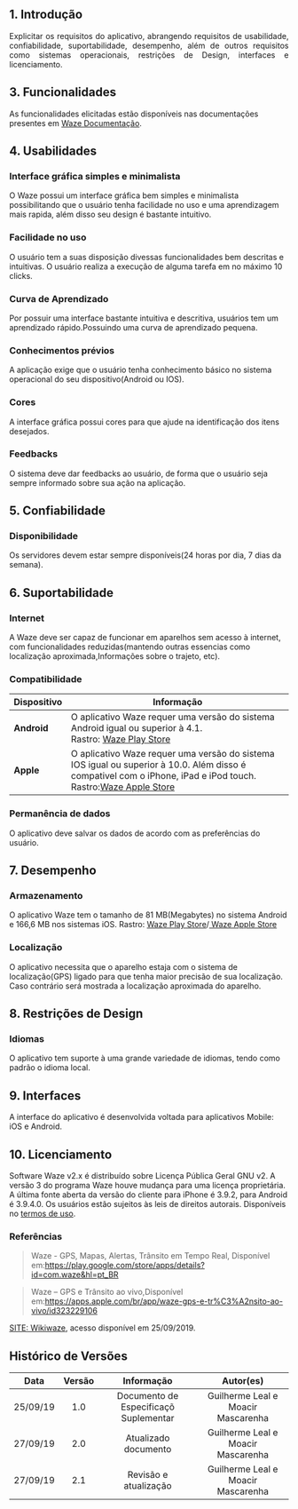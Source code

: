 ## 1. Introdução

<p align="justify">
Explicitar os requisitos do aplicativo, abrangendo requisitos de usabilidade, confiabilidade, suportabilidade, desempenho, além de outros requisitos como sistemas operacionais, restrições de Design, interfaces e licenciamento. </p>

## 3.  Funcionalidades

As funcionalidades elicitadas estão disponíveis nas documentações presentes em [Waze Documentação](https://requisitos-de-software.github.io/2019.2-Waze/).

## 4.  Usabilidades

### Interface gráfica simples e minimalista

O Waze possui um interface gráfica bem simples e minimalista possibilitando que o usuário tenha facilidade no uso e  uma aprendizagem mais rapida, além disso seu design é bastante intuitivo.

### Facilidade no uso

O usuário tem a suas disposição divessas funcionalidades bem descritas e intuitivas. O usuário realiza a execução de alguma tarefa em no máximo 10 clicks.

### Curva de Aprendizado

Por possuir uma interface bastante intuitiva e descritiva, usuários tem um aprendizado rápido.Possuindo uma curva de aprendizado pequena.

### Conhecimentos prévios

A aplicação exige que o usuário tenha conhecimento básico no sistema operacional do seu dispositivo(Android ou IOS).

### Cores

A interface gráfica possui cores para que ajude na identificação dos itens
desejados.

### Feedbacks

O sistema deve dar feedbacks ao usuário, de forma que o usuário seja sempre informado sobre sua ação na aplicação.


## 5.  Confiabilidade

### Disponibilidade

Os servidores devem estar sempre disponíveis(24 horas por dia, 7 dias da semana).

## 6.  Suportabilidade

### Internet

A Waze deve ser capaz de funcionar em aparelhos sem acesso à internet, com funcionalidades reduzidas(mantendo outras essencias como localização aproximada,Informações sobre o trajeto, etc). 

### Compatibilidade

Dispositivo|Informação
--------|------
**Android**|O aplicativo Waze requer uma versão do sistema Android igual ou superior à 4.1.<br>Rastro: [Waze Play Store](https://play.google.com/store/apps/details?id=com.waze&hl=pt_BR)
**Apple**|O aplicativo Waze requer uma versão do sistema IOS igual ou superior à 10.0. Além disso é compativel com o iPhone, iPad e iPod touch.<br>Rastro:[Waze Apple Store](https://apps.apple.com/br/app/waze-gps-e-tr%C3%A2nsito-ao-vivo/id323229106)

### Permanência de dados

O aplicativo deve salvar os dados de acordo com as preferências do usuário.

## 7.  Desempenho

### Armazenamento

O aplicativo Waze tem o tamanho de 81 MB(Megabytes) no sistema Android e 166,6 MB nos sistemas iOS.
Rastro: [Waze Play Store](https://play.google.com/store/apps/details?id=com.waze&hl=pt_BR)/[ Waze Apple Store](https://apps.apple.com/br/app/waze-gps-e-tr%C3%A2nsito-ao-vivo/id323229106)

### Localização

O aplicativo necessita que o aparelho estaja com o sistema de localização(GPS) ligado para que tenha maior precisão de sua localização. Caso contrário será mostrada a localização aproximada do aparelho.  


## 8.  Restrições de Design

### Idiomas

O aplicativo tem suporte à uma grande variedade de idiomas, tendo como padrão o idioma local.

## 9.  Interfaces

A interface do aplicativo é desenvolvida voltada para aplicativos Mobile: iOS e Android.

## 10.  Licenciamento

Software Waze v2.x é distribuído sobre Licença Pública Geral GNU v2. A versão 3 do programa Waze houve mudança para uma licença proprietária. A última fonte aberta da versão do cliente para iPhone é 3.9.2, para Android é 3.9.4.0.
Os usuários estão sujeitos às leis de direitos autorais. Disponíveis no <a href= "https://www.waze.com/pt-BR/legal/tos">termos de uso</a>.

### Referências 


>Waze - GPS, Mapas, Alertas, Trânsito em Tempo Real, Disponível em:https://play.google.com/store/apps/details?id=com.waze&hl=pt_BR

>Waze – GPS e Trânsito ao vivo,Disponível em:https://apps.apple.com/br/app/waze-gps-e-tr%C3%A2nsito-ao-vivo/id323229106

<a href="https://wiki.waze.com/wiki/Brasil"> SITE: Wikiwaze</a>, acesso disponível em 25/09/2019.


## Histórico de Versões
|Data|Versão|Informação|Autor(es)|
|:----:|:----:|:----:|:----:|
| 25/09/19 |  1.0   | Documento de Especificaçõ Suplementar | Guilherme Leal e Moacir Mascarenha |
|27/09/19|2.0|Atualizado documento|Guilherme Leal e Moacir Mascarenha|
|27/09/19|2.1| Revisão e atualização|Guilherme Leal e Moacir Mascarenha|